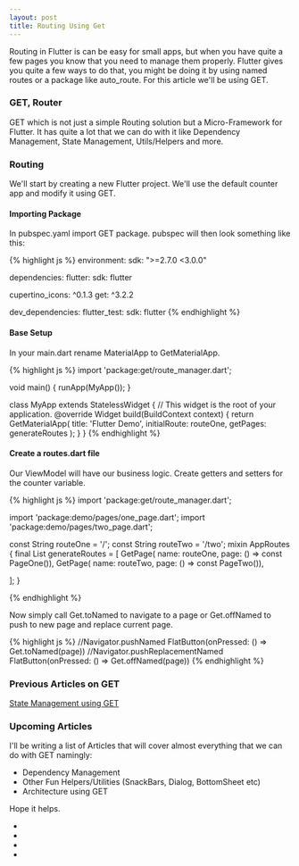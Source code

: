 ```yaml
---
layout: post
title: Routing Using Get
---
```

Routing in Flutter is can be easy for small apps, but when you have quite a few pages you know that you need to manage them properly. Flutter gives you quite a few ways to do that, you might be doing it by using named routes or a package like auto_route. For this article we'll be using GET.

### GET, Router
GET which is not just a simple Routing solution but a Micro-Framework for Flutter. It has quite a lot that we can do with it like Dependency Management, State Management, Utils/Helpers and more. 

### Routing
We'll start by creating a new Flutter project. We'll use the default counter app and modify it using GET.

#### Importing Package
In pubspec.yaml import GET package. pubspec will then look something like this:

{% highlight js %}
environment:
  sdk: ">=2.7.0 <3.0.0"

dependencies:
  flutter:
    sdk: flutter

  cupertino_icons: ^0.1.3
  get: ^3.2.2

dev_dependencies:
  flutter_test:
    sdk: flutter
{% endhighlight %}

#### Base Setup
In your main.dart rename MaterialApp to GetMaterialApp. 

{% highlight js %}
import 'package:get/route_manager.dart';

void main() {
  runApp(MyApp());
}

class MyApp extends StatelessWidget {
  // This widget is the root of your application.
  @override
  Widget build(BuildContext context) {
    return GetMaterialApp(
      title: 'Flutter Demo',
      initialRoute: routeOne,
      getPages: generateRoutes
    );
  }
}
{% endhighlight %}

#### Create a routes.dart file
Our ViewModel will have our business logic. Create getters and setters for the counter variable.

{% highlight js %}
import 'package:get/route_manager.dart';

import 'package:demo/pages/one_page.dart';
import 'package:demo/pages/two_page.dart';

const String routeOne = '/';
const String routeTwo = '/two';
mixin AppRoutes {
  final List<GetPage> generateRoutes = [
    GetPage(
        name: routeOne,
        page: () => const PageOne()),
        GetPage(
        name: routeTwo,
        page: () => const PageTwo()),
   
  ];
}

{% endhighlight %}


Now simply call Get.toNamed to navigate to a page or Get.offNamed to push to new page and replace current page.

{% highlight js %}
//Navigator.pushNamed 
FlatButton(onPressed: () => Get.toNamed(page))
//Navigator.pushReplacementNamed 
FlatButton(onPressed: () => Get.offNamed(page))
{% endhighlight %}

### Previous Articles on GET
<a href="https://medium.com/@solobits_nelson/state-management-using-get-e29d989ba97f" target="_blank">State Management using GET</a>

### Upcoming Articles
I'll be writing a list of Articles that will cover almost everything that we can do with GET namingly:

- Dependency Management
- Other Fun Helpers/Utilities (SnackBars, Dialog, BottomSheet etc)
- Architecture using GET

Hope it helps.


<section class="contact">
      <ul>
          <li class="github"><a href="https://github.com/solobits/" target="_blank"><i class="fa fa-github"></i></a></li>       
          <li class="linkedin"><a href="https://www.linkedin.com/in/solobits/" target="_blank"><i class="fa fa-linkedin" aria-hidden="true"></i></a></li>
          <li class="twitter"><a href="https://twitter.com/solobits_nelson" target="_blank"><i class="fa fa-twitter" aria-hidden="true"></i></a></li>
          <li class="medium_platform"><a href="https://medium.com/@solobits_nelson" target="_blank"><i class="fa fa-medium" aria-hidden="true"></i></a></li>
      </ul>
</section>